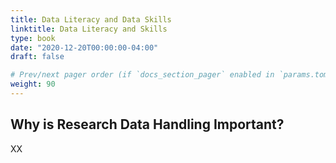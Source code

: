 ```yaml
---
title: Data Literacy and Data Skills
linktitle: Data Literacy and Skills
type: book
date: "2020-12-20T00:00:00-04:00"
draft: false

# Prev/next pager order (if `docs_section_pager` enabled in `params.toml`)
weight: 90
---
```


## Why is Research Data Handling Important?
XX

